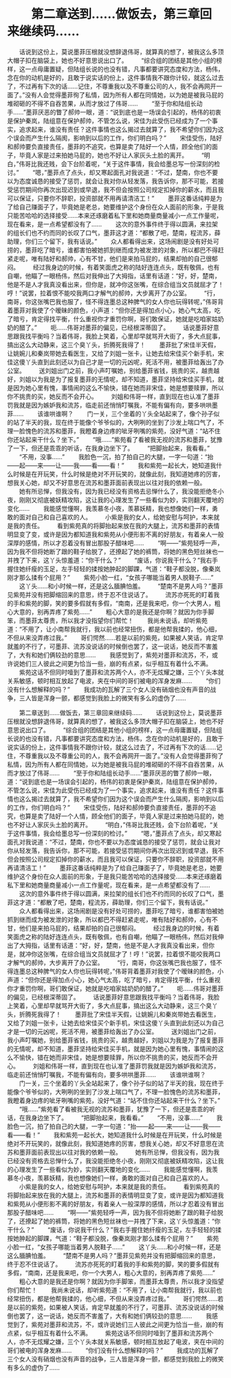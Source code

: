 # 　　第二章送到……做饭去，第三章回来继续码……
　　话说到这份上，莫说墨菲压根就没想辞退伟哥，就算真的想了，被我这么多顶大帽子扣在脑袋上，她也不好意思说出口了。
　　“综合组的团结是其他小组的榜样，这一点毋庸置疑，但陆组长说的也没有错，凡事都要讲究态度和方法，杨伟，念在你的动机是好的，且敢于说实话的份上，这件事情我不跟你计较，就这么过去了，不过再有下次的话……记住，不尊重我以及不尊重公司的人，我不会再网开一面了。”没有人会觉得墨菲徇了私情，因为所有人都在同情她，以为她是被我马屁的堆砌砸的不得不自吞苦果，从而才放过了伟哥……
　　“至于你和陆组长动手……”墨菲厌恶的瞥了郝帅一眼，道：“说到底也是一场误会引起的，杨伟的初衷是保护秦岚，陆组意在保护郝帅，不管怎么说，宋佳为此受伤已经成为了一个事实，追求起来，谁没有责任？这件事情也这么揭过去就算了，我不希望你们因为这个误会而产生什么隔阂，影响到以后的工作，你们明白吗？”
　　宋佳受伤，陆好和郝帅要负直接责任，墨菲的不追究，也算是卖了陆好一个人情，顾全他们的面子，毕竟人家是过来拍她马屁的，她也不好让人家灰头土脸的离开。
　　“明白，”伟哥比我还贱，会下台阶着呢，“关于这件事情，我会给墨总写一份深刻的检讨。”
　　“嗯，”墨菲点了点头，却又寒起面孔对我说道：“不过，楚南，你也不要以为态度诚恳的接受了惩罚，就会让我对你从轻发落，我告诉你，那不可能，若接受惩罚期间你再次出现迟到或早退，我不但会按照公司规定扣掉你的薪水，而且我可以保证，只要你不辞职，投资部就不用再请清洁工！”
　　墨菲这番话纯粹是为了给自己赚面子了，毕竟她是老总，她要维护这个身份在众人面前的形象，于是我只能苦哈哈的选择接受……本来还琢磨着私下里和她商量商量减小一点工作量呢，现在看来，是一点希望都没有了……
　　这次的意外事件终于得以圆满，来拉架的组长们也不约而同的长叹了口气，墨菲这才道：“都散了吧，楚南，程流苏，薛助理，你们三个留下，我有话说。”
　　众人都看得出来，这场闹剧是没有好处可捞的，墨菲吃了暗亏，谁都害怕被她抓到继而成为被发泄的对象，所以都巴不得赶紧走呢，唯有陆好和郝帅，心有不甘，他们是来拍马屁的，结果却拍的自己很郁闷。
　　经过我身边的时候，有着笑面虎之称的陆好连连点头，既有敬佩，也有自嘲，他瞄了一眼杨伟，然后对我伸出了大拇指，话里有话道：“好，好，楚南，他是不是人才我真没看出来，但你是，就冲你这张嘴，在综合组当文员就屈才了！哼！”说罢，拉着恨不能咬我两口才解气的郝帅，大步离开了办公室。
　　“行，南哥，你这张嘴巴我也服了，怪不得连墨总这种脾气的女人你也玩得转呢，”伟哥背着墨菲对我使了个暧昧的颜色，小声道：“但你还是得加点小心，她心气太高，吃了暗亏，肯定得找平衡，什么重视你才重罚你啊，哥们敢保证，她就是吃咱家姑奶奶的醋了。”
　　呃……伟哥对墨菲的偏见，已经根深蒂固了。
　　话说墨菲好意思跟我找平衡吗？当着伟哥，我脸上笑着，心里却早就骂开大街了，多大点屁事，搞出这么大动静来，这三个臭丫头，折腾死我得了！
　　墨菲批了宋佳半天假，让姚婉儿和秦岚带她去看医生，又给了刘姐一张卡，让她去给宋佳买个新手机，宋佳这傻丫头直到此刻还以为自己才是一切的元凶呢，死活不用，被墨菲给轰出了办公室。
　　送刘姐出门之前，我小声叮嘱她，别给墨菲省钱，挑贵的买，越贵越好，刘姐以为我是为了报复墨菲的无情呢，却不知道，墨菲坚持给宋佳买手机，就是因为她心里有愧，事情闹的这么不愉快，错在她而非宋佳，她是想要赎罪，所以你不挑贵的买，她反而不会开心。
　　刘姐和伟哥一样，直到现在也认准了墨菲罚我就是因为嫉妒我和流苏，临走前还悄悄叮嘱我，不能有偏有向，要多哄哄墨菲……
　　该谁哄谁啊？
　　门一关，三个坐着的丫头全站起来了，像个孙子似的站了半天的我，现在终于能像个爷爷似的，大咧咧的坐到了沙发上喘口气了，不理一脸愧色的流苏和墨菲，我瞪着身边疼的呲牙咧嘴的紫苑，没好气道：“站不住你还站起来干什么？坐下。”
　　“哦……”紫苑看了看被我无视的流苏和墨菲，犹豫了一下，但还是乖乖的听话，在我身边坐下了。
　　“把脚抬起来，我看看。”
　　“不用，没事……”
　　我脸色一沉，拍了拍自己的大腿，一字一句道：“抬——起——来——让——我——看——看！”
　　我和紫苑一起长大，她知道我什么时候是在开玩笑，什么时候是绝对不开玩笑的，就像此刻，我知道她疼的厉害，想我关心她，却又不好意思在流苏和墨菲面前表现出以往对我的依赖一般。
　　她有所忌惮，但我没有，因为我已经没有资格去忌惮什么了，我没能拒绝冬小夜，刚刚又彻底被妖精攻陷，这让我的心理发生了一些看似为妙，实则翻天覆地的变化……
　　我能感觉懂啊，我羡慕冬小夜，羡慕妖精，我也想像她们一样，勇敢的面对自己和自己喜欢的人。
　　小紫是我的女人，给她安慰与呵护，本来就是我的责任。
　　看到紫苑真的将脚抬起来放在我的大腿上，流苏和墨菲的表情明显变了变，或许是因为都知道我和紫苑从小便形影不离的好朋友，有着亲人一般深厚的感情，所以才忍着没有冒出那股子醋味吧……
　　“啊——”紫苑轻呼一声，因为我不但将她断了跟的鞋子给脱了，还撩起了她的裤筒，将她的黑色短丝袜也一并拽了下来，这丫头惊羞道：“你干什么？”
　　“废话，你说我干什么？”我右手握住她纤瘦的玉足，左手轻轻的揉按她肿起的脚踝，气道：“鞋子都没脱，像秦岚刚才那么揉有个屁用？”
　　紫苑小脸一红，“女孩子哪能当着男人脱鞋子……”
　　这丫头……和小时候一样，还是这么腼腆怕羞。
　　“楚南不是男人吗？”墨菲见紫苑并没有把脚缩回来的意思，终于忍不住说话了。
　　流苏亦死死的盯着我的手和紫苑的脚，笑的要多假就有多假，“南南，还是我来吧，你一个大男人，粗心大意的，别再弄疼了紫苑……”
　　粗心大意的是我还是你啊？就因为你手脚笨，而墨菲太尊贵，所以我才没指望你们帮忙！
　　我尚未说话，却听紫苑道：“不用了，让小南帮我就行，我以前也经常扭伤，都是他帮我揉的，他心细，不但从来没弄疼过我。”
　　哥们愕然……若是以前的紫苑，如果被人笑话，肯定早就羞的不行了，可墨菲、流苏没说话的时候倒也罢了，这一说话，她反而不害羞了，大有和她们俩较劲的意思……
　　我感觉到了，紫苑对墨菲和流苏，不，或许说她们三人彼此之间更为恰当一些，崩的有点紧，似乎相互有着什么不满。
　　紫苑这话不但同时噎到了墨菲和流苏两个人，亦不无炫耀之嫌，三个丫头本就关系敏感，顿时相互放起了电波，夹在中间的哥们被电的浑身发麻……
　　“你们没有什么想解释的吗？”
　　我成功的瓦解了三个女人没有硝烟也没有声音的战争，三人皆是浑身一颤，都感觉到我脸上的微笑有多么的虚伪了……

　　第二章送到……做饭去，第三章回来继续码……
　　话说到这份上，莫说墨菲压根就没想辞退伟哥，就算真的想了，被我这么多顶大帽子扣在脑袋上，她也不好意思说出口了。
　　“综合组的团结是其他小组的榜样，这一点毋庸置疑，但陆组长说的也没有错，凡事都要讲究态度和方法，杨伟，念在你的动机是好的，且敢于说实话的份上，这件事情我不跟你计较，就这么过去了，不过再有下次的话……记住，不尊重我以及不尊重公司的人，我不会再网开一面了。”没有人会觉得墨菲徇了私情，因为所有人都在同情她，以为她是被我马屁的堆砌砸的不得不自吞苦果，从而才放过了伟哥……
　　“至于你和陆组长动手……”墨菲厌恶的瞥了郝帅一眼，道：“说到底也是一场误会引起的，杨伟的初衷是保护秦岚，陆组意在保护郝帅，不管怎么说，宋佳为此受伤已经成为了一个事实，追求起来，谁没有责任？这件事情也这么揭过去就算了，我不希望你们因为这个误会而产生什么隔阂，影响到以后的工作，你们明白吗？”
　　宋佳受伤，陆好和郝帅要负直接责任，墨菲的不追究，也算是卖了陆好一个人情，顾全他们的面子，毕竟人家是过来拍她马屁的，她也不好让人家灰头土脸的离开。
　　“明白，”伟哥比我还贱，会下台阶着呢，“关于这件事情，我会给墨总写一份深刻的检讨。”
　　“嗯，”墨菲点了点头，却又寒起面孔对我说道：“不过，楚南，你也不要以为态度诚恳的接受了惩罚，就会让我对你从轻发落，我告诉你，那不可能，若接受惩罚期间你再次出现迟到或早退，我不但会按照公司规定扣掉你的薪水，而且我可以保证，只要你不辞职，投资部就不用再请清洁工！”
　　墨菲这番话纯粹是为了给自己赚面子了，毕竟她是老总，她要维护这个身份在众人面前的形象，于是我只能苦哈哈的选择接受……本来还琢磨着私下里和她商量商量减小一点工作量呢，现在看来，是一点希望都没有了……
　　这次的意外事件终于得以圆满，来拉架的组长们也不约而同的长叹了口气，墨菲这才道：“都散了吧，楚南，程流苏，薛助理，你们三个留下，我有话说。”
　　众人都看得出来，这场闹剧是没有好处可捞的，墨菲吃了暗亏，谁都害怕被她抓到继而成为被发泄的对象，所以都巴不得赶紧走呢，唯有陆好和郝帅，心有不甘，他们是来拍马屁的，结果却拍的自己很郁闷。
　　经过我身边的时候，有着笑面虎之称的陆好连连点头，既有敬佩，也有自嘲，他瞄了一眼杨伟，然后对我伸出了大拇指，话里有话道：“好，好，楚南，他是不是人才我真没看出来，但你是，就冲你这张嘴，在综合组当文员就屈才了！哼！”说罢，拉着恨不能咬我两口才解气的郝帅，大步离开了办公室。
　　“行，南哥，你这张嘴巴我也服了，怪不得连墨总这种脾气的女人你也玩得转呢，”伟哥背着墨菲对我使了个暧昧的颜色，小声道：“但你还是得加点小心，她心气太高，吃了暗亏，肯定得找平衡，什么重视你才重罚你啊，哥们敢保证，她就是吃咱家姑奶奶的醋了。”
　　呃……伟哥对墨菲的偏见，已经根深蒂固了。
　　话说墨菲好意思跟我找平衡吗？当着伟哥，我脸上笑着，心里却早就骂开大街了，多大点屁事，搞出这么大动静来，这三个臭丫头，折腾死我得了！
　　墨菲批了宋佳半天假，让姚婉儿和秦岚带她去看医生，又给了刘姐一张卡，让她去给宋佳买个新手机，宋佳这傻丫头直到此刻还以为自己才是一切的元凶呢，死活不用，被墨菲给轰出了办公室。
　　送刘姐出门之前，我小声叮嘱她，别给墨菲省钱，挑贵的买，越贵越好，刘姐以为我是为了报复墨菲的无情呢，却不知道，墨菲坚持给宋佳买手机，就是因为她心里有愧，事情闹的这么不愉快，错在她而非宋佳，她是想要赎罪，所以你不挑贵的买，她反而不会开心。
　　刘姐和伟哥一样，直到现在也认准了墨菲罚我就是因为嫉妒我和流苏，临走前还悄悄叮嘱我，不能有偏有向，要多哄哄墨菲……
　　该谁哄谁啊？
　　门一关，三个坐着的丫头全站起来了，像个孙子似的站了半天的我，现在终于能像个爷爷似的，大咧咧的坐到了沙发上喘口气了，不理一脸愧色的流苏和墨菲，我瞪着身边疼的呲牙咧嘴的紫苑，没好气道：“站不住你还站起来干什么？坐下。”
　　“哦……”紫苑看了看被我无视的流苏和墨菲，犹豫了一下，但还是乖乖的听话，在我身边坐下了。
　　“把脚抬起来，我看看。”
　　“不用，没事……”
　　我脸色一沉，拍了拍自己的大腿，一字一句道：“抬——起——来——让——我——看——看！”
　　我和紫苑一起长大，她知道我什么时候是在开玩笑，什么时候是绝对不开玩笑的，就像此刻，我知道她疼的厉害，想我关心她，却又不好意思在流苏和墨菲面前表现出以往对我的依赖一般。
　　她有所忌惮，但我没有，因为我已经没有资格去忌惮什么了，我没能拒绝冬小夜，刚刚又彻底被妖精攻陷，这让我的心理发生了一些看似为妙，实则翻天覆地的变化……
　　我能感觉懂啊，我羡慕冬小夜，羡慕妖精，我也想像她们一样，勇敢的面对自己和自己喜欢的人。
　　小紫是我的女人，给她安慰与呵护，本来就是我的责任。
　　看到紫苑真的将脚抬起来放在我的大腿上，流苏和墨菲的表情明显变了变，或许是因为都知道我和紫苑从小便形影不离的好朋友，有着亲人一般深厚的感情，所以才忍着没有冒出那股子醋味吧……
　　“啊——”紫苑轻呼一声，因为我不但将她断了跟的鞋子给脱了，还撩起了她的裤筒，将她的黑色短丝袜也一并拽了下来，这丫头惊羞道：“你干什么？”
　　“废话，你说我干什么？”我右手握住她纤瘦的玉足，左手轻轻的揉按她肿起的脚踝，气道：“鞋子都没脱，像秦岚刚才那么揉有个屁用？”
　　紫苑小脸一红，“女孩子哪能当着男人脱鞋子……”
　　这丫头……和小时候一样，还是这么腼腆怕羞。
　　“楚南不是男人吗？”墨菲见紫苑并没有把脚缩回来的意思，终于忍不住说话了。
　　流苏亦死死的盯着我的手和紫苑的脚，笑的要多假就有多假，“南南，还是我来吧，你一个大男人，粗心大意的，别再弄疼了紫苑……”
　　粗心大意的是我还是你啊？就因为你手脚笨，而墨菲太尊贵，所以我才没指望你们帮忙！
　　我尚未说话，却听紫苑道：“不用了，让小南帮我就行，我以前也经常扭伤，都是他帮我揉的，他心细，不但从来没弄疼过我。”
　　哥们愕然……若是以前的紫苑，如果被人笑话，肯定早就羞的不行了，可墨菲、流苏没说话的时候倒也罢了，这一说话，她反而不害羞了，大有和她们俩较劲的意思……
　　我感觉到了，紫苑对墨菲和流苏，不，或许说她们三人彼此之间更为恰当一些，崩的有点紧，似乎相互有着什么不满。
　　紫苑这话不但同时噎到了墨菲和流苏两个人，亦不无炫耀之嫌，三个丫头本就关系敏感，顿时相互放起了电波，夹在中间的哥们被电的浑身发麻……
　　“你们没有什么想解释的吗？”
　　我成功的瓦解了三个女人没有硝烟也没有声音的战争，三人皆是浑身一颤，都感觉到我脸上的微笑有多么的虚伪了……
